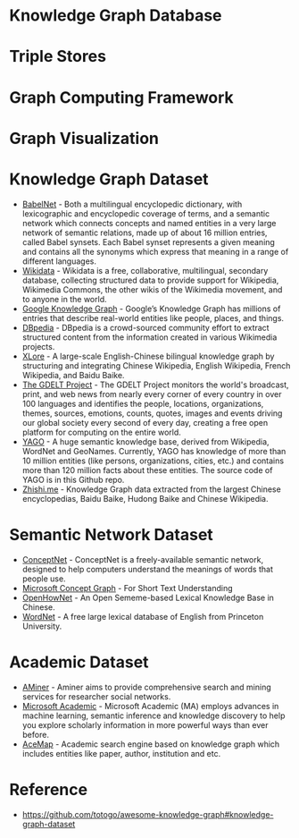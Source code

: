 # Knowledge Graph Database


# Triple Stores



# Graph Computing Framework


# Graph Visualization





# Knowledge Graph Dataset
- [BabelNet](https://babelnet.org/) - Both a multilingual encyclopedic dictionary, with lexicographic and encyclopedic coverage of terms, and a semantic network which connects concepts and named entities in a very large network of semantic relations, made up of about 16 million entries, called Babel synsets. Each Babel synset represents a given meaning and contains all the synonyms which express that meaning in a range of different languages.
- [Wikidata](https://www.wikidata.org/wiki/Wikidata:Main_Page) - Wikidata is a free, collaborative, multilingual, secondary database, collecting structured data to provide support for Wikipedia, Wikimedia Commons, the other wikis of the Wikimedia movement, and to anyone in the world.
- [Google Knowledge Graph](https://developers.google.com/knowledge-graph/) - Google’s Knowledge Graph has millions of entries that describe real-world entities like people, places, and things.
- [DBpedia](https://wiki.dbpedia.org/) - DBpedia is a crowd-sourced community effort to extract structured content from the information created in various Wikimedia projects.
- [XLore](https://xlore.org/) - A large-scale English-Chinese bilingual knowledge graph by structuring and integrating Chinese Wikipedia, English Wikipedia, French Wikipedia, and Baidu Baike.
- [The GDELT Project](https://www.gdeltproject.org/) - The GDELT Project monitors the world's broadcast, print, and web news from nearly every corner of every country in over 100 languages and identifies the people, locations, organizations, themes, sources, emotions, counts, quotes, images and events driving our global society every second of every day, creating a free open platform for computing on the entire world.
- [YAGO](http://yago-knowledge.org/) - A huge semantic knowledge base, derived from Wikipedia, WordNet and GeoNames. Currently, YAGO has knowledge of more than 10 million entities (like persons, organizations, cities, etc.) and contains more than 120 million facts about these entities. The source code of YAGO is in this Github repo.
- [Zhishi.me](http://zhishi.me/) - Knowledge Graph data extracted from the largest Chinese encyclopedias, Baidu Baike, Hudong Baike and Chinese Wikipedia.

# Semantic Network Dataset
- [ConceptNet](http://conceptnet.io/) - ConceptNet is a freely-available semantic network, designed to help computers understand the meanings of words that people use.
- [Microsoft Concept Graph](https://concept.research.microsoft.com/) - For Short Text Understanding
- [OpenHowNet](https://openhownet.thunlp.org/) - An Open Sememe-based Lexical Knowledge Base in Chinese.
- [WordNet](http://wordnet.princeton.edu/) - A free large lexical database of English from Princeton University.

# Academic Dataset
- [AMiner](https://www.aminer.cn/) - Aminer aims to provide comprehensive search and mining services for researcher social networks.
- [Microsoft Academic](https://academic.microsoft.com/) - Microsoft Academic (MA) employs advances in machine learning, semantic inference and knowledge discovery to help you explore scholarly information in more powerful ways than ever before.
- [AceMap](https://www.acemap.info/) - Academic search engine based on knowledge graph which includes entities like paper, author, institution and etc.

# Reference
- https://github.com/totogo/awesome-knowledge-graph#knowledge-graph-dataset


